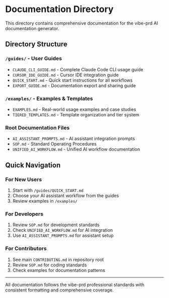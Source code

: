 # Documentation Directory

This directory contains comprehensive documentation for the vibe-prd AI documentation generator.

## Directory Structure

### `/guides/` - User Guides
- `CLAUDE_CLI_GUIDE.md` - Complete Claude Code CLI usage guide
- `CURSOR_IDE_GUIDE.md` - Cursor IDE integration guide
- `QUICK_START.md` - Quick start instructions for all workflows
- `EXPORT_GUIDE.md` - Documentation export and sharing guide

### `/examples/` - Examples & Templates
- `EXAMPLES.md` - Real-world usage examples and case studies
- `TIERED_TEMPLATES.md` - Template organization and tier system

### Root Documentation Files
- `AI_ASSISTANT_PROMPTS.md` - AI assistant integration prompts
- `SOP.md` - Standard Operating Procedures
- `UNIFIED_AI_WORKFLOW.md` - Unified AI workflow documentation

## Quick Navigation

### For New Users
1. Start with `/guides/QUICK_START.md`
2. Choose your AI assistant workflow from the guides
3. Review examples in `/examples/`

### For Developers
1. Review `SOP.md` for development standards
2. Check `UNIFIED_AI_WORKFLOW.md` for AI integration
3. Use `AI_ASSISTANT_PROMPTS.md` for assistant setup

### For Contributors
1. See main `CONTRIBUTING.md` in repository root
2. Review `SOP.md` for coding standards
3. Check examples for documentation patterns

---

All documentation follows the vibe-prd professional standards with consistent formatting and comprehensive coverage.